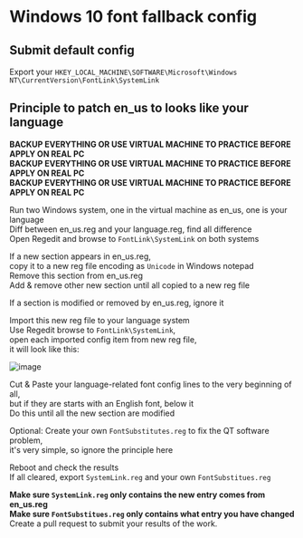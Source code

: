 # Windows 10 font fallback config

## Submit default config  
Export your `HKEY_LOCAL_MACHINE\SOFTWARE\Microsoft\Windows NT\CurrentVersion\FontLink\SystemLink`

## Principle to patch en_us to looks like your language
**BACKUP EVERYTHING OR USE VIRTUAL MACHINE TO PRACTICE BEFORE APPLY ON REAL PC**  
**BACKUP EVERYTHING OR USE VIRTUAL MACHINE TO PRACTICE BEFORE APPLY ON REAL PC**  
**BACKUP EVERYTHING OR USE VIRTUAL MACHINE TO PRACTICE BEFORE APPLY ON REAL PC**

Run two Windows system, one in the virtual machine as en_us, one is your language  
Diff between en_us.reg and your language.reg, find all difference  
Open Regedit and browse to `FontLink\SystemLink` on both systems

If a new section appears in en_us.reg,  
copy it to a new reg file encoding as `Unicode` in Windows notepad  
Remove this section from en_us.reg  
Add & remove other new section until all copied to a new reg file

If a section is modified or removed by en_us.reg, ignore it

Import this new reg file to your language system  
Use Regedit browse to `FontLink\SystemLink`,  
open each imported config item from new reg file,  
it will look like this:

![image](https://user-images.githubusercontent.com/10773245/78219225-b02e8300-74f1-11ea-8dca-b5ce31ebc3a9.png)

Cut & Paste your language-related font config lines to the very beginning of all,  
but if they are starts with an English font, below it  
Do this until all the new section are modified

Optional: Create your own `FontSubstitutes.reg` to fix the QT software problem,  
it's very simple, so ignore the principle here

Reboot and check the results  
If all cleared, export `SystemLink.reg` and your own `FontSubstitues.reg`  

**Make sure `SystemLink.reg` only contains the new entry comes from en_us.reg**  
**Make sure `FontSubstitues.reg` only contains what entry you have changed**  
Create a pull request to submit your results of the work.
